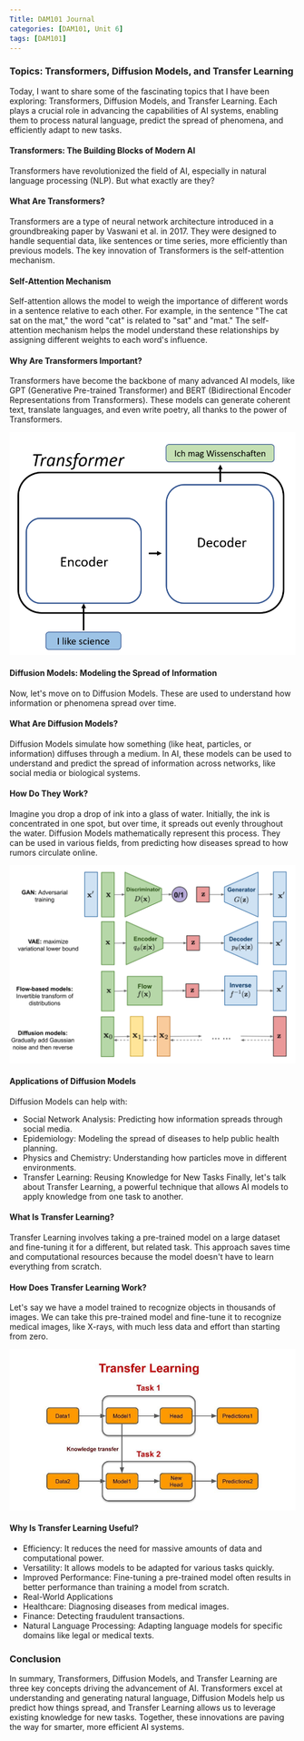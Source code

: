 ```yaml
---
Title: DAM101 Journal
categories: [DAM101, Unit 6]
tags: [DAM101]
---
```


### Topics: Transformers, Diffusion Models, and Transfer Learning

Today, I want to share some of the fascinating topics that I have been exploring: Transformers, Diffusion Models, and Transfer Learning. Each plays a crucial role in advancing the capabilities of AI systems, enabling them to process natural language, predict the spread of phenomena, and efficiently adapt to new tasks.

#### Transformers: The Building Blocks of Modern AI
Transformers have revolutionized the field of AI, especially in natural language processing (NLP). But what exactly are they?

#### What Are Transformers?
Transformers are a type of neural network architecture introduced in a groundbreaking paper by Vaswani et al. in 2017. They were designed to handle sequential data, like sentences or time series, more efficiently than previous models. The key innovation of Transformers is the self-attention mechanism.

#### Self-Attention Mechanism
Self-attention allows the model to weigh the importance of different words in a sentence relative to each other. For example, in the sentence "The cat sat on the mat," the word "cat" is related to "sat" and "mat." The self-attention mechanism helps the model understand these relationships by assigning different weights to each word's influence.

#### Why Are Transformers Important?
Transformers have become the backbone of many advanced AI models, like GPT (Generative Pre-trained Transformer) and BERT (Bidirectional Encoder Representations from Transformers). These models can generate coherent text, translate languages, and even write poetry, all thanks to the power of Transformers.

![alt text](../flipp.png)

#### Diffusion Models: Modeling the Spread of Information
Now, let's move on to Diffusion Models. These are used to understand how information or phenomena spread over time.

#### What Are Diffusion Models?
Diffusion Models simulate how something (like heat, particles, or information) diffuses through a medium. In AI, these models can be used to understand and predict the spread of information across networks, like social media or biological systems.

#### How Do They Work?
Imagine you drop a drop of ink into a glass of water. Initially, the ink is concentrated in one spot, but over time, it spreads out evenly throughout the water. Diffusion Models mathematically represent this process. They can be used in various fields, from predicting how diseases spread to how rumors circulate online.

![alt text](../generative-overview.png)

#### Applications of Diffusion Models
Diffusion Models can help with:

- Social Network Analysis: Predicting how information spreads through social media.
- Epidemiology: Modeling the spread of diseases to help public health planning.
- Physics and Chemistry: Understanding how particles move in different environments.
- Transfer Learning: Reusing Knowledge for New Tasks
Finally, let's talk about Transfer Learning, a powerful technique that allows AI models to apply knowledge from one task to another.

#### What Is Transfer Learning?
Transfer Learning involves taking a pre-trained model on a large dataset and fine-tuning it for a different, but related task. This approach saves time and computational resources because the model doesn't have to learn everything from scratch.

#### How Does Transfer Learning Work?
Let's say we have a model trained to recognize objects in thousands of images. We can take this pre-trained model and fine-tune it to recognize medical images, like X-rays, with much less data and effort than starting from zero.

![alt text](../transfer.jpg)

#### Why Is Transfer Learning Useful?
- Efficiency: It reduces the need for massive amounts of data and computational power.
- Versatility: It allows models to be adapted for various tasks quickly.
- Improved Performance: Fine-tuning a pre-trained model often results in better performance than training a model from scratch.
- Real-World Applications
- Healthcare: Diagnosing diseases from medical images.
- Finance: Detecting fraudulent transactions.
- Natural Language Processing: Adapting language models for specific domains like legal or medical texts.

### Conclusion
In summary, Transformers, Diffusion Models, and Transfer Learning are three key concepts driving the advancement of AI. Transformers excel at understanding and generating natural language, Diffusion Models help us predict how things spread, and Transfer Learning allows us to leverage existing knowledge for new tasks. Together, these innovations are paving the way for smarter, more efficient AI systems.